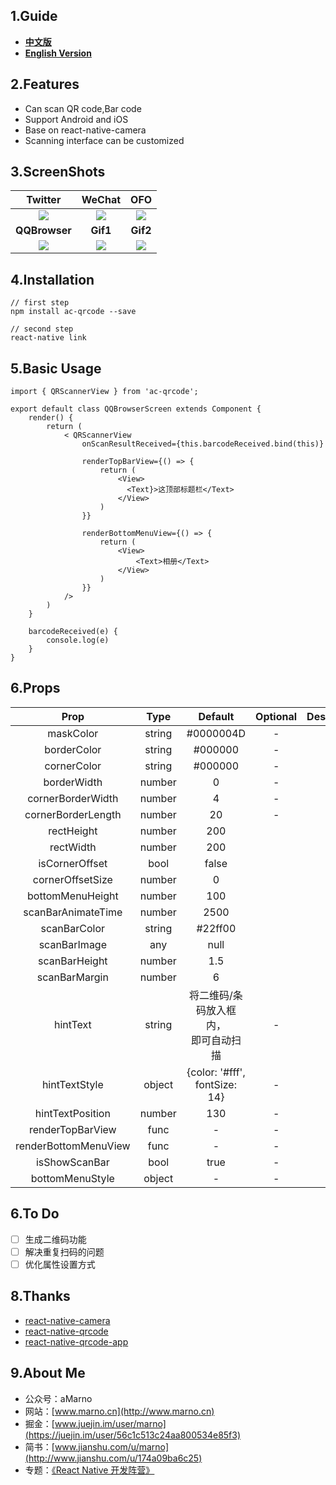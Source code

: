 ## 1.Guide

- [**中文版**](https://github.com/MarnoDev/AC-QRCodeScanner-RN/blob/master/README_CN.md)
- [**English Version**](https://github.com/MarnoDev/AC-QRCodeScanner-RN/blob/master/README.md)

## 2.Features

- Can scan QR code,Bar code
- Support Android and iOS
- Base on react-native-camera
- Scanning interface can be customized

## 3.ScreenShots

|Twitter|WeChat|OFO|
|:--:|:--:|:--:|
|![](https://github.com/MarnoDev/AC-QRCodeScanner-RN/blob/master/screenshots/twitter.png)|![](https://github.com/MarnoDev/AC-QRCodeScanner-RN/blob/master/screenshots/wechat.png)|![](https://github.com/MarnoDev/AC-QRCodeScanner-RN/blob/master/screenshots/ofo.png)|
|**QQBrowser**|**Gif1**|**Gif2**|
|![](https://github.com/MarnoDev/AC-QRCodeScanner-RN/blob/master/screenshots/qqbrowser.png)|![](https://github.com/MarnoDev/AC-QRCodeScanner-RN/blob/master/screenshots/demo1.gif)|![](https://github.com/MarnoDev/AC-QRCodeScanner-RN/blob/master/screenshots/demo2.gif)||


## 4.Installation
```
// first step
npm install ac-qrcode --save

// second step
react-native link
```
## 5.Basic Usage
```
import { QRScannerView } from 'ac-qrcode';

export default class QQBrowserScreen extends Component {
    render() {
        return (
            < QRScannerView
                onScanResultReceived={this.barcodeReceived.bind(this)}

                renderTopBarView={() => {
                    return (
                        <View>
                          <Text}>这顶部标题栏</Text>
                        </View>
                    )
                }}

                renderBottomMenuView={() => {
                    return (
                        <View>
                            <Text>相册</Text>
                        </View>
                    )
                }}
            />
        )
    }

    barcodeReceived(e) {
        console.log(e)
    }
}
```
## 6.Props

|Prop|Type|Default|Optional|Description|
|:--:|:--:|:--:|:--:|:--:|
|maskColor|string|#0000004D|-|-|
|borderColor|string|#000000|-|-|
|cornerColor|string|#000000|-|-|
|borderWidth|number|0|-|-|
|cornerBorderWidth|number|4|-|-|
|cornerBorderLength|number|20|-|-|
|rectHeight|number|200|||
|rectWidth|number|200|||
|isCornerOffset|bool|false|||
|cornerOffsetSize|number|0|||
|bottomMenuHeight|number|100|||
|scanBarAnimateTime|number|2500|||
|scanBarColor|string|#22ff00|||
|scanBarImage|any|null|||
|scanBarHeight|number|1.5|||
|scanBarMargin|number|6|||
|hintText|string|将二维码/条码放入框内，</br>即可自动扫描|-|-|
|hintTextStyle|object|{color: '#fff', fontSize: 14}|-|-|
|hintTextPosition|number|130|-|-|
|renderTopBarView|func|-|-|-|
|renderBottomMenuView|func|-|-|-|
|isShowScanBar|bool|true|-|-|
|bottomMenuStyle|object|-|-|-|


## 6.To Do

- [ ] 生成二维码功能
- [ ] 解决重复扫码的问题
- [ ] 优化属性设置方式

## 8.Thanks

- [react-native-camera](https://github.com/lwansbrough/react-native-camera)
- [react-native-qrcode](https://github.com/cssivision/react-native-qrcode)
- [react-native-qrcode-app](https://github.com/insiderdev/react-native-qrcode-app)

## 9.About Me

- 公众号：aMarno
- 网站：[www.marno.cn](http://www.marno.cn)
- 掘金：[www.juejin.im/user/marno](https://juejin.im/user/56c1c513c24aa800534e85f3)
- 简书：[www.jianshu.com/u/marno](http://www.jianshu.com/u/174a09ba6c25)
- 专题：[《React Native 开发阵营》](http://www.jianshu.com/c/b4ce1d706d1f)
